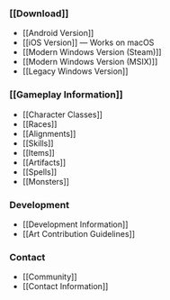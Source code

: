 ### [[Download]]


* [[Android Version]]
* [[iOS Version]] — Works on macOS
* [[Modern Windows Version (Steam)]]
* [[Modern Windows Version (MSIX)]]
* [[Legacy Windows Version]]


### [[Gameplay Information]]


* [[Character Classes]]
* [[Races]]
* [[Alignments]]
* [[Skills]]
* [[Items]]
* [[Artifacts]]
* [[Spells]]
* [[Monsters]]


### Development


* [[Development Information]]
* [[Art Contribution Guidelines]]


### Contact


* [[Community]]
* [[Contact Information]]